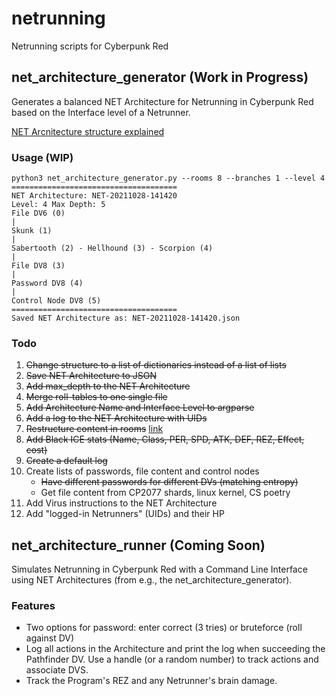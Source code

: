 # netrunning
Netrunning scripts for Cyberpunk Red

## net\_architecture\_generator (Work in Progress)
Generates a balanced NET Architecture for Netrunning in Cyberpunk Red based on the Interface level of a Netrunner.

[NET Arcnitecture structure explained](documentation.md)

### Usage (WIP)
```
python3 net_architecture_generator.py --rooms 8 --branches 1 --level 4
=====================================
NET Architecture: NET-20211028-141420
Level: 4 Max Depth: 5
File DV6 (0) 
|
Skunk (1) 
|
Sabertooth (2) - Hellhound (3) - Scorpion (4) 
|
File DV8 (3) 
|
Password DV8 (4) 
|
Control Node DV8 (5) 
=====================================
Saved NET Architecture as: NET-20211028-141420.json
```

### Todo
1. ~~Change structure to a list of dictionaries instead of a list of lists~~
2. ~~Save NET Architecture to JSON~~
3. ~~Add max\_depth to the NET Architecture~~
4. ~~Merge roll-tables to one single file~~
5. ~~Add Architecture Name and Interface Level to argparse~~
6. ~~Add a log to the NET Architecture with UIDs~~
7. ~~Restructure content in rooms~~ [link](documentation.md)
8. ~~Add Black ICE stats (Name, Class, PER, SPD, ATK, DEF, REZ, Effect, cost)~~
9. ~~Create a default log~~
10. Create lists of passwords, file content and control nodes
    - ~~Have different passwords for different DVs (matching entropy)~~
    - Get file content from CP2077 shards, linux kernel, CS poetry
11. Add Virus instructions to the NET Architecture
12. Add "logged-in Netrunners" (UIDs) and their HP

## net\_architecture\_runner (Coming Soon)
Simulates Netrunning in Cyberpunk Red with a Command Line Interface using NET Architectures (from e.g., the net\_architecture\_generator).

### Features
- Two options for password: enter correct (3 tries) or bruteforce (roll against DV)
- Log all actions in the Architecture and print the log when succeeding the Pathfinder DV. Use a handle (or a random number) to track actions and associate DVS.
- Track the Program's REZ and any Netrunner's brain damage.   
